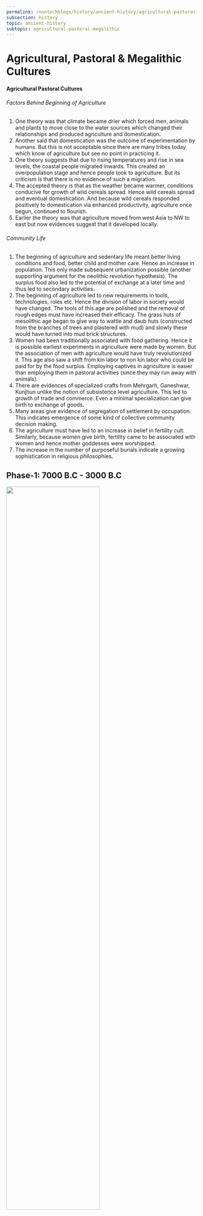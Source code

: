 ```yaml
---
permalink: /nontechblogs/history/ancient-history/agricultural-pastoral-megalithic
subsection: history
topic: ancient-history
subtopic: agricultural-pastoral-megalithic
---
```




# Agricultural, Pastoral & Megalithic Cultures

#### Agricultural Pastoral Cultures

###### Factors Behind Beginning of Agriculture 

1. One theory was that climate became drier which forced men, animals and plants to move close to the water sources which changed their relationships and produced agriculture and domestication.
2. Another said that domestication was the outcome of experimentation by humans. But this is not acceptable since there are many tribes today which know of agriculture but see no point in practicing it.
3. One theory suggests that due to rising temperatures and rise in sea levels, the coastal people migrated inwards. This created an overpopulation stage and hence people took to agriculture. But its criticism is that there is no evidence of such a migration. 
4. The accepted theory is that as the weather became warmer, conditions conducive for growth of wild cereals spread. Hence wild cereals spread and eventual domestication. And because wild cereals responded positively to domestication via enhanced productivity, agriculture once begun, continued to flourish.
5. Earlier the theory was that agriculture moved from west Asia to NW to east but now evidences suggest that it developed locally.   

###### Community Life  

1. The beginning of agriculture and sedentary life meant better living conditions and food, better child and mother care. Hence an increase in population. This only made subsequent urbanization possible (another supporting argument for the neolithic revolution hypothesis). The surplus food also led to the potential of exchange at a later time and thus led to secondary activities.
2. The beginning of agriculture led to new requirements in tools, technologies, roles etc. Hence the division of labor in society would have changed. The tools of this age are polished and the removal of rough edges must have increased their efficacy. The grass huts of mesolithic age began to give way to wattle and daub huts (constructed from the branches of trees and plastered with mud) and slowly these would have turned into mud brick structures.
3. Women had been traditionally associated with food gathering. Hence it is possible earliest experiments in agriculture were made by women. But the association of men with agriculture would have truly revolutionized it. This age also saw a shift from kin labor to non kin labor who could be paid for by the food surplus. Employing  captives in agriculture is easier than employing them in pastoral activities (since they may run away with animals).
4. There are evidences of specialized crafts from Mehrgarh, Ganeshwar, Kunjhun unlike the notion of subsistence level agriculture. This led to growth of trade and commerce. Even a minimal specialization can give birth to exchange of goods.
5. Many areas give evidence of segregation of settlement by occupation. This indicates emergence of some kind of collective community decision making.
6. The agriculture must have led to an increase in belief in fertility cult. Similarly, because women give birth, fertility came to be associated with women and hence mother goddesses were worshipped.
7. The increase in the number of purposeful burials indicate a growing sophistication in religious philosophies.



## Phase-1:  7000 B.C - 3000 B.C

<img src="assets/phase_1.jpg" width="70%">

#### North West

###### Pottery

- The pottery was red, black on red ware. They made criss cross and geometric designs and birds and animals on their pottery (like Harappa). 

###### Crafts

- Thousand of microliths found in initial period followed by neolithic tools like axes with wooden handles. Tools based on blade and celt technologies have been found and bone tools as well.
- Grinding stones, terracotta female figurines, shell and terracotta bangles, pieces of copper, worked ivory tusks etc. have been found. Fishing, precious stone working, terracotta working were important activities. 

###### Community Life

- The burials were in open spaces between their houses. The bodies were placed in a bent position in oval pits. Secondary burials have been found indicating liminal tradition and the bones were often covered in red ochre indicating fertility beliefs. In Nal, fractional burials were found in pots. Some graves have a niche where grave goods were kept which was sealed with mud bricks. 
- They were engaged in long distance trading since in the graves some precious stones have been found which could only come from Afghanistan / Baluchistan (for lapis lazuli) and Iran / Central Asia (for turquoise). Similarly the similar pottery found in the region indicates interaction among different people.

###### Settlements

- Mehrgarh, Kile Gul Muhammed, Siah Damb, Anjira, Mundigak, Rana Ghundai, Gumla. 
- They lived in houses of handmade mud bricks with small rectangular rooms. The bricks used were of standard size and used cooking hearths.

###### Agriculture

- Irrigation was practiced in Rana Ghundai in Anambar Valley. In Nal, people built 2 kind of embankments. First was built along hill slopes to prevent the washing away of soil. Later crops were grown on the flattened surface. Second was where water was collected in low lying basins. This was diverted into fields.

- Granaries and grinding stones have been found. Wheat, barley and cotton (earliest producers of cotton in the world) were the main crops.
- Animals like goat, sheep, buffaloes, ram were domesticated.

###### Iron

- No use of iron. Copper has been found.

###### Similarities with Harappa

- Presence of embankments and granaries. Long distance trading of precious stone with Baluchistan, Central Asia, Afghanistan and Iran. 
- The black on red ware pottery which they designed with geometrical and animal designs.
- The terracotta figurines of mother goddess, shells, bangles, ivory work etc. The standard size bricks, the rectangular rooms in the houses.



#### Belan Valley

###### Pottery

- Red ware + black-and-red ware  have been found.
- Some pots bear soot marks indicating they were used for cooking. 

###### Crafts

- Tools were based on blade and celt technology and bone tools as well.
- Terracotta beads have been found. 

###### Settlements

- Koldihva (Allahbad), Mahagara (Allahbad), Kunjhun, Lahuradeva. 
- Houses were made of mud brick and wattle and daub and had thatched roofs made of grass. 

###### Agriculture

- Remains of rice have been found here (earliest producers of rice in the world ~ 6K BC) along with barley and pea.
- Animals like goat, sheep, buffalo, ram were domesticated. 

###### Iron

- Not used.

###### Similarities to Harappa

- None.



## Phase-2: 3000 B.C - 2000 B.C

<img src="assets/phase_2.jpg" width="80%">

#### Kashmir Culture

###### Pottery

- Burzahom pottery was handmade, ill-fired and was in grey, red, brown and buff colors. Later, a lac burnished ware emerged and the distinctive pot was a long jar with flaring rim. 

###### Crafts

- The stone and the bone tool industries were well developed. 

###### Settlements

- Burzahom, Gufkral, Ghaligai Caves (Swat Valley) were main centers.
- They lived in pit dwellings in the initial phase. These dwellings were mud plastered, narrow from top and wider from bottom, and had staircases. Later, they came out of the pits and covered it and used it as the hut floor. Huts were made of wattle doab. 

###### Community Life

- From the initial periods, no burials have been found indicating people had some other means of disposing off dead. In later periods, dead began to be buried under the house floor. Both inhumation and secondary burial was practiced. The grave goods were few but the animals including pet dogs began to be buried with the deceased. Some wild animals were also buried in the grave.
- Hunting and fishing were chief activities.  

###### Agriculture

- They cultivated wheat, barley and pea. Domesticated sheep, goat and dog.

###### Iron

- No iron. A copper arrowhead has been found.

###### Similarities to Harappa

- Evidences of some carnelian beads and depiction of a horned deity on a pottery have been taken as links with Harappan civilization.



#### Ganeshwar - Jodhpura Culture

###### Pottery

- Pottery was wheel turned, poorly fired, red in color and with incised designs. Typical pots were dish on sand. 

###### Crafts

- Copper smelting and weapon making were important and few copper weapons have been found. They also used microliths.

###### Settlements

- Ganeshwar and Jodhpura in Rajasthan are the main sites.
- Houses were made of mud brick and had pebble floors.

###### Community Life

- They were a hunting gathering community.

###### Similarities to Harappa

- They used to supply copper items to early and mature Harappa phase as is evident from discovery of Harappan pottery from Ganeshwar. Other items too have been found from each other's sites.  



#### Kayatha Culture: 2200 - 2000 BC

###### Pottery

- The typical pottery is wheel turned, with red color. Designs are painted in violet or deep red only on the upper part of the vessel. Linear designs are painted. Bowls, basins, jars etc. were typical pots. 

###### Crafts

- Plenty of microliths made of chalcedony have bee found. 
- Copper axes and bangles have been found as well.

###### Settlements

- Kayatha is the main site.
- No complete house plans were uncovered but houses were made of mud and reed with mud plastered floors.

###### Agriculture

- They domesticated cattle and horses. 
- They used a mace head or ring stone to turn the soil for agriculture purposes.

###### Similarities to Harappa

- There are similarities in the pottery and steatite micro-beads. 



#### Savalda Culture

###### Pottery

- The pottery is wheel turned, medium to coarse fabric, with thick slip and chocolate colored. Designs were geometric or natural. 

###### Crafts

- Many bone tools or beads made of shell, teracotta etc. have been found. 

###### Settlements

- Kaothe, Daimabad and Savalda are main sites. 
- Houses were round or oval with a sloping roof. 

###### Community Life

- A phallus shaped object has been found at Daimabad.

#### Middle Gangetic Valley

###### Pottery

- The pottery was hand made, red or black ware and had ochre colored linear and geometric designs.

###### Crafts

- Tools were made using blade and celt technology. Bone tools have also been found. 
- Bead making, terracotta figurines including humped bull, snakes and birds were important crafts.

###### Settlements

- Chirand, Senaur, Sohgaura, Chech Kutubpur, Tardih are chief centers. 
- People lived in circular wattle and daub houses.

###### Agriculture

- Rice was the main crop. Pulses like moong and masur were grown too. Wheat and barley grown and goat and sheep domesticated.



#### South India

###### Pottery

- The pottery was handmade and coarse. Sometimes a pre-firing designs were applied to it in red, black and brown and sometimes post firing designs were made in red ochre.  

###### Settlements

- Ash mound sites are Utnur, Budhihal, Kodekal, Watgal. Evidences from Budhihal show that people lived near these cattle pens for long time as well. Key areas are Raichur Doab (R. Krishna and R. Tungbhadra) and Shorapur Doab (R. Krishna and R. Bhima).
- Earliest neolithic sites here were located on the hilltops and plateaus. People practiced domestication and some agriculture on the hill bottoms. Second phase is that of use or red ware. In the third phase (~1500 BC), people moved down the hills and began to practice agriculture on a large scale.

###### Community Life

- Ash mounds are a distinctive feature. These mounds were crated by repeated burning of cow dung. The cattle were enclosed in a pen surrounded by heavy tree trunks. Their dung was burnt perhaps to mark a seasonal festival or beginning/end of migrations.
- Utnur shows evidences of the cattle pen being built and dung burnt repeatedly. 

###### Agriculture

- Earliest evidences of betel nuts have been found from Watgal. Barley was the major crop while wheat and pea were also grown. Domestication of cattle, goat and sheep was the main activity in this phase and agriculture only became important later.

###### Similarities to Harappa

- They used to trade with Harappa mainly on gold. 





---

<a href="stone-age" class="prev-button">← Previous: Stone Age</a>

<a href="harappan-civilization" class="next-button">Next: Harappan Civilization →</a>



